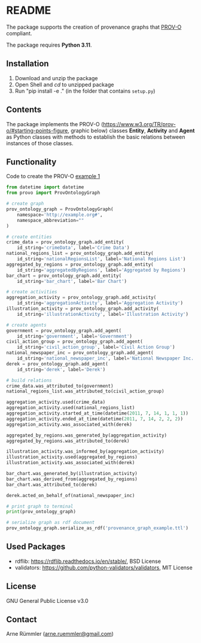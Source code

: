 # README

The package supports the creation of provenance graphs that [PROV-O](https://www.w3.org/TR/prov-o/) compliant. 

The package requires __Python 3.11__.

## Installation

1. Download and unzip the package
2. Open Shell and _cd_ to unzipped package
3. Run "pip install -e ." (in the folder that contains ```setup.py```)

## Contents

The package implements the PROV-O (https://www.w3.org/TR/prov-o/#starting-points-figure, graphic below) classes __Entity__, __Activity__ and __Agent__ as Python classes with methods to establish the basic relations between instances of those classes. 

## Functionality

Code to create the PROV-O [example 1](https://www.w3.org/TR/prov-o/#narrative-example-simple-1)

```python
from datetime import datetime
from provo import ProvOntologyGraph

# create graph
prov_ontology_graph = ProvOntologyGraph(
    namespace='http://example.org#',
    namespace_abbreviation=""
)

# create entities
crime_data = prov_ontology_graph.add_entity(
    id_string='crimeData', label='Crime Data')
national_regions_list = prov_ontology_graph.add_entity(
    id_string='nationalRegionsList', label='National Regions List')
aggregated_by_regions = prov_ontology_graph.add_entity(
    id_string='aggregatedByRegions', label='Aggregated by Regions')
bar_chart = prov_ontology_graph.add_entity(
    id_string='bar_chart', label='Bar Chart')

# create activities
aggregation_activity = prov_ontology_graph.add_activity(
    id_string='aggregationActivity', label='Aggregation Activity')
illustration_activity = prov_ontology_graph.add_activity(
    id_string='illustrationActivity', label='Illustration Activity')

# create agents
government = prov_ontology_graph.add_agent(
    id_string='government', label='Government')
civil_action_group = prov_ontology_graph.add_agent(
    id_string='civil_action_group', label='Civil Action Group')
national_newspaper_inc = prov_ontology_graph.add_agent(
    id_string='national_newspaper_inc', label='National Newspaper Inc.')
derek = prov_ontology_graph.add_agent(
    id_string='derek', label='Derek')

# build relations
crime_data.was_attributed_to(government)
national_regions_list.was_attributed_to(civil_action_group)

aggregation_activity.used(crime_data)
aggregation_activity.used(national_regions_list)
aggregation_activity.started_at_time(datetime(2011, 7, 14, 1, 1, 1))
aggregation_activity.ended_at_time(datetime(2011, 7, 14, 2, 2, 2))
aggregation_activity.was_associated_with(derek)

aggregated_by_regions.was_generated_by(aggregation_activity)
aggregated_by_regions.was_attributed_to(derek)

illustration_activity.was_informed_by(aggregation_activity)
illustration_activity.used(aggregated_by_regions)
illustration_activity.was_associated_with(derek)

bar_chart.was_generated_by(illustration_activity)
bar_chart.was_derived_from(aggregated_by_regions)
bar_chart.was_attributed_to(derek)

derek.acted_on_behalf_of(national_newspaper_inc)

# print graph to terminal
print(prov_ontology_graph)

# serialize graph as rdf document
prov_ontology_graph.serialize_as_rdf('provenance_graph_example.ttl')

```


## Used Packages

- rdflib: https://rdflib.readthedocs.io/en/stable/, BSD License
- validators: https://github.com/python-validators/validators, MIT License


## License

GNU General Public License v3.0

## Contact

Arne Rümmler ([arne.ruemmler@gmail.com](mailto:arne.ruemmler@gmail.com))

